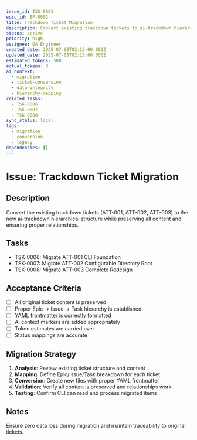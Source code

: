 ```yaml
---
issue_id: ISS-0003
epic_id: EP-0002
title: Trackdown Ticket Migration
description: Convert existing trackdown tickets to ai-trackdown hierarchical structure
status: active
priority: high
assignee: QA Engineer
created_date: 2025-07-08T02:15:00.000Z
updated_date: 2025-07-08T02:15:00.000Z
estimated_tokens: 500
actual_tokens: 0
ai_context:
  - migration
  - ticket-conversion
  - data-integrity
  - hierarchy-mapping
related_tasks:
  - TSK-0006
  - TSK-0007
  - TSK-0008
sync_status: local
tags:
  - migration
  - conversion
  - legacy
dependencies: []
---
```


# Issue: Trackdown Ticket Migration

## Description
Convert the existing trackdown tickets (ATT-001, ATT-002, ATT-003) to the new ai-trackdown hierarchical structure while preserving all content and ensuring proper relationships.

## Tasks
- TSK-0006: Migrate ATT-001 CLI Foundation
- TSK-0007: Migrate ATT-002 Configurable Directory Root
- TSK-0008: Migrate ATT-003 Complete Redesign

## Acceptance Criteria
- [ ] All original ticket content is preserved
- [ ] Proper Epic → Issue → Task hierarchy is established
- [ ] YAML frontmatter is correctly formatted
- [ ] AI context markers are added appropriately
- [ ] Token estimates are carried over
- [ ] Status mappings are accurate

## Migration Strategy
1. **Analysis**: Review existing ticket structure and content
2. **Mapping**: Define Epic/Issue/Task breakdown for each ticket
3. **Conversion**: Create new files with proper YAML frontmatter
4. **Validation**: Verify all content is preserved and relationships work
5. **Testing**: Confirm CLI can read and process migrated items

## Notes
Ensure zero data loss during migration and maintain traceability to original tickets.